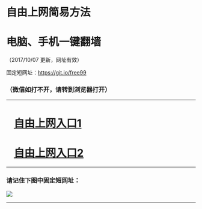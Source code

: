 ﻿# 自由上网简易方法

# 电脑、手机一键翻墙

（2017/10/07 更新，网址有效）

固定短网址：https://git.io/free99

### （微信如打不开，请转到浏览器打开）


***





# &nbsp;&nbsp; <a href="http://ft2636220479.fwq-tz-1001.info/fwqtz01.html?t=10070014730 " target="_blank">自由上网入口1</a>
# &nbsp;&nbsp; <a href="http://ft945613382.fwq-tz-1002.info/fwqtz02.html?t=10070013842 " target="_blank">自由上网入口2</a>
***

### 请记住下图中固定短网址：

<img src="https://s3-us-west-2.amazonaws.com/fwq-1001/yjfq-20170905okok.png" /> 


***

